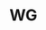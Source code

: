 # WG
<script type="text/javascript" src="https://jira.watchguard.com/s/d4edafe631768e4981219442d438ecf1-T/-nvdl5u/73011/13d8aaee6a106b7ab59910690c8d3cbd/2.0.23/_/download/batch/com.atlassian.jira.collector.plugin.jira-issue-collector-plugin:issuecollector/com.atlassian.jira.collector.plugin.jira-issue-collector-plugin:issuecollector.js?locale=en-US&collectorId=5e81cfae"></script>

